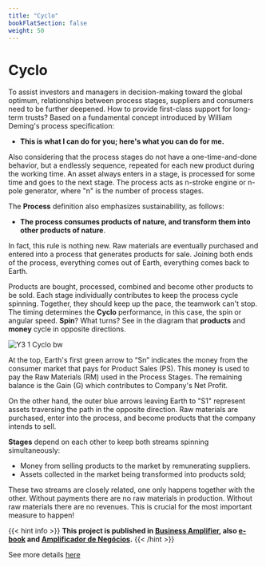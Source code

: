 ```yaml
---
title: "Cyclo"
bookFlatSection: false
weight: 50
---
```


# Cyclo

To assist investors and managers in decision-making toward the global optimum, relationships between process stages, suppliers and consumers need to be further deepened. How to provide first-class support for long-term trusts? Based on a fundamental concept introduced by William Deming's process specification:

- **This is what I can do for you; here's what you can do for me.**

Also considering that the process stages do not have a one-time-and-done behavior, but a endlessly sequence, repeated for each new product during the working time. An asset always enters in a stage, is processed for some time and goes to the next stage. The process acts as n-stroke engine or n-pole generator, where "n" is the number of process stages.

The **Process** definition also emphasizes sustainability, as follows:

- **The process consumes products of nature, and transform them into other products of nature**.

In fact, this rule is nothing new. Raw materials are eventually purchased and entered into a process that generates products for sale. Joining both
ends of the process, everything comes out of Earth, everything comes back to Earth.

Products are bought, processed, combined and become other products to be sold. Each stage individually contributes to keep the process cycle spinning. Together, they  should keep up the pace, the teamwork can't stop. The timing determines the **Cyclo** performance, in this case, the spin or angular speed. **Spin**? What turns? See in the diagram that **products** and **money** cycle in opposite directions.

![Y3 1 Cyclo bw](https://user-images.githubusercontent.com/86032/79046804-5dd41d00-7be9-11ea-9239-780095caaffb.png)

At the top, Earth's first green arrow to “Sn” indicates the money from the consumer market that pays for Product Sales (PS). This money is used to pay the Raw Materials (RM) used in the Process Stages. The remaining balance is the Gain (G) which contributes to Company's Net Profit.

On the other hand, the outer blue arrows leaving Earth to "S1" represent assets traversing the path in the opposite direction. Raw materials are purchased, enter into the process, and become products that the company intends to sell.

**Stages** depend on each other to keep both streams spinning simultaneously:

- Money from selling products to the market by remunerating suppliers.
- Assets collected in the market being transformed into products sold;

These two streams are closely related, one only happens together with the other. Without payments there are no raw materials in production. Without raw materials there are no revenues. This is crucial for the most important measure to happen!

{{< hint info >}}
**This project is published in [Business Amplifier](https://www.amazon.com/Business-Amplifier-M-Sc-Motta-Lopes/dp/B083XGK14Q), also [e-book](https://www.amazon.com/Business-Amplifier-Jose-Motta-Lopes-ebook-dp-B086L6V6QY/dp/B086L6V6QY/) and [Amplificador de Negócios](https://www.amazon.com/M-Sc-Jose-Motta-Lopes/dp/8592301009).**
{{< /hint >}}

See more details [here](/posts/cyclo/)